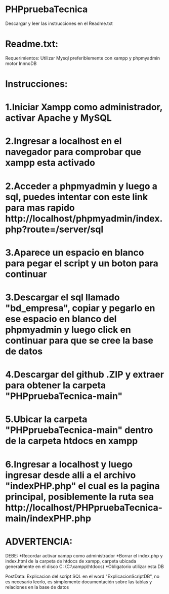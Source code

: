 # PHPpruebaTecnica
Descargar y leer las instrucciones en el Readme.txt
# Readme.txt:
Requerimientos:
Utilizar Mysql preferiblemente con xampp y phpmyadmin motor InnnoDB
# Instrucciones:
# 1.Iniciar Xampp como administrador, activar Apache y MySQL
# 2.Ingresar a localhost en el navegador para comprobar que xampp esta activado
# 2.Acceder a phpmyadmin y luego a sql, puedes intentar con este link para mas rapido http://localhost/phpmyadmin/index.php?route=/server/sql
# 3.Aparece un espacio en blanco para pegar el script y un boton para continuar
# 3.Descargar el sql llamado "bd_empresa", copiar y pegarlo en ese espacio en blanco del phpmyadmin y luego click en continuar para que se cree la base de datos
# 4.Descargar del github .ZIP y extraer para obtener la carpeta "PHPpruebaTecnica-main"
# 5.Ubicar la carpeta "PHPpruebaTecnica-main" dentro de la carpeta htdocs en xampp
# 6.Ingresar a localhost y luego ingresar desde alli a el archivo "indexPHP.php" el cual es la pagina principal, posiblemente la ruta sea http://localhost/PHPpruebaTecnica-main/indexPHP.php

# ADVERTENCIA:
DEBE:
*Recordar activar xampp como administrador
*Borrar el index.php y index.html de la carpeta de htdocs de xampp, carpeta ubicada generalmente en el disco C: (C:\xampp\htdocs)
*Obligatorio utilizar esta DB

PostData: Explicacion del script SQL en el word "ExplicacionScriptDB", no es necesario leerlo, es simplemente documentación sobre las tablas y relaciones en la base de datos

